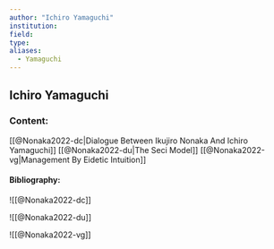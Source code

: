 ```yaml
---
author: "Ichiro Yamaguchi"
institution:
field:
type:
aliases:
  - Yamaguchi
---
```


## Ichiro Yamaguchi

### Content:
[[@Nonaka2022-dc|Dialogue Between Ikujiro Nonaka And Ichiro Yamaguchi]]
[[@Nonaka2022-du|The Seci Model]]
[[@Nonaka2022-vg|Management By Eidetic Intuition]]

#### Bibliography:

![[@Nonaka2022-dc]]

![[@Nonaka2022-du]]

![[@Nonaka2022-vg]]